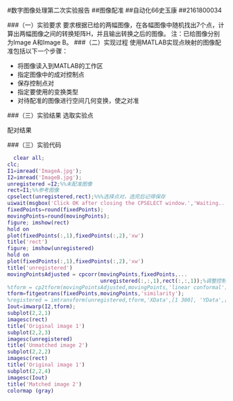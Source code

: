 
#数字图像处理第二次实验报告
##图像配准
##自动化66史玉康
##2161800034

###（一）实验要求
要求根据已给的两幅图像，在各幅图像中随机找出7个点，计算出两幅图像之间的转换矩阵H，并且输出转换之后的图像。
注：已给图像分别为Image A和Image B。
###（二）实现过程
使用MATLAB实现点映射的图像配准包括以下一个步骤：

* 将图像读入到MATLAB的工作区
* 指定图像中的成对控制点
* 保存控制点对
* 指定要使用的变换类型
* 对待配准的图像进行空间几何变换，使之对准

###（三）实验结果
选取实验点



配对结果


###（三）实验代码
```matlab
  clear all;
clc;
I1=imread('ImageA.jpg');
I2=imread('ImageB.jpg');
unregistered =I2;%%未配准图像
rect=I1;%%参考图像
cpselect(unregistered,rect);%%%选择点对，选完后记得保存
uiwait(msgbox('Click OK after closing the CPSELECT window.','Waiting...'));%创建一个按钮，等待用户反映
fixedPoints=round(fixedPoints);
movingPoints=round(movingPoints);
figure; imshow(rect)
hold on
plot(fixedPoints(:,1),fixedPoints(:,2),'xw') 
title('rect')
figure; imshow(unregistered)
hold on
plot(fixedPoints(:,1),fixedPoints(:,2),'xw') 
title('unregistered')
movingPointsAdjusted = cpcorr(movingPoints,fixedPoints,...
                              unregistered(:,:,1),rect(:,:,1));%调整控制点位置
%tform = cp2tform(movingPointsAdjusted,movingPoints,'linear conformal');%%控制点的空间变换
tform=fitgeotrans(fixedPoints,movingPoints,'similarity'); 
%registered = imtransform(unregistered,tform,'XData',[1 300], 'YData',[1 300]);%%对图像进行重采样
Iout=imwarp(I2,tform);   
subplot(2,2,1)
imagesc(rect)
title('Original image 1')
subplot(2,2,3)
imagesc(unregistered)
title('Unmatched image 2')
subplot(2,2,2)
imagesc(rect)
title('Original image 1')
subplot(2,2,4)
imagesc(Iout)
title('Matched image 2')
colormap (gray)

```
